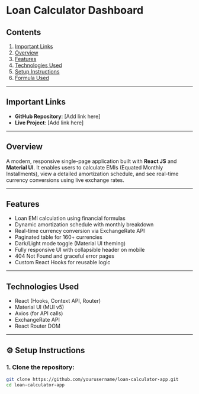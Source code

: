 # Loan Calculator Dashboard

##  Contents
1. [Important Links](#important-links)  
2. [Overview](#overview)  
3. [Features](#features)  
4. [Technologies Used](#technologies-used)  
5. [Setup Instructions](#setup-instructions)  
6. [Formula Used](#formula-used)   

---

##  Important Links
- **GitHub Repository**: [Add link here]  
- **Live Project**: [Add link here]  

---

## Overview
A modern, responsive single-page application built with **React JS** and **Material UI**. It enables users to calculate EMIs (Equated Monthly Installments), view a detailed amortization schedule, and see real-time currency conversions using live exchange rates.

---

##  Features
- Loan EMI calculation using financial formulas  
- Dynamic amortization schedule with monthly breakdown  
- Real-time currency conversion via ExchangeRate API  
- Paginated table for 160+ currencies  
- Dark/Light mode toggle (Material UI theming)  
- Fully responsive UI with collapsible header on mobile  
- 404 Not Found and graceful error pages  
- Custom React Hooks for reusable logic  

---

## Technologies Used
- React (Hooks, Context API, Router)  
- Material UI (MUI v5)  
- Axios (for API calls)  
- ExchangeRate API  
- React Router DOM  

---

## ⚙️ Setup Instructions

### 1. Clone the repository:
```bash
git clone https://github.com/yourusername/loan-calculator-app.git
cd loan-calculator-app

